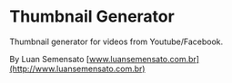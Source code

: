 # Thumbnail Generator

Thumbnail generator for videos from Youtube/Facebook.

By Luan Semensato
[www.luansemensato.com.br](http://www.luansemensato.com.br)
